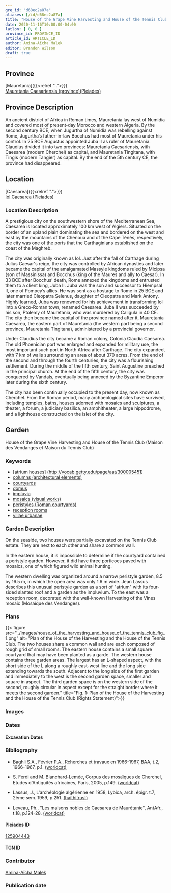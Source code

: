 ```yaml
---
gre_id: "d68ec2a87a"
aliases: [/id/d68ec2a87a]
title: "House of the Grape Vine Harvesting and House of the Tennis Club (Maison des Vendanges et Maison du Tennis Club)"
date: 2020-11-16T10:00:00-04:00
latlon: [ 0, 0 ]
province_id: PROVINCE_ID
article_id: ARTICLE_ID
author: Amina-Aïcha Malek
editor: Brandon Wilson
draft: true
---
```


## Province

[Mauretania]({{<relref "..">}}) \
[Mauretania Caesariensis (province)(Pleiades)](https://pleiades.stoa.org/places/981532)

## Province Description

An ancient district of Africa in Roman times, Mauretania lay west of Numidia and covered most of present-day Morocco and western Algeria. By the second century BCE, when Jugurtha of Numidia was rebelling against Rome, Jugurtha’s father-in-law Bocchus had most of Mauretania under his control. In 25 BCE Augustus appointed Juba II as ruler of Mauretania. Claudius divided it into two provinces: Mauretania Caesariensis, with Caesarea (modern Cherchel) as capital, and Mauretania Tingitana, with Tingis (modern Tangier) as capital. By the end of the 5th century CE, the province had disappeared.

## Location

[Caesarea]({{<relref ".">}}) \
[Iol Caesarea (Pleiades)](https://pleiades.stoa.org/places/295279)

### Location Description

A prestigious city on the southwestern shore of the Mediterranean Sea, Caesarea is located approximately 100 km west of Algiers. Situated on the border of an upland plain dominating the sea and bordered on the west and east by the mountains of the Chenoua and of the Cape Ténès, respectively, the city was one of the ports that the Carthaginians established on the coast of the Maghreb.

The city was originally known as Iol. Just after the fall of Carthage during Julius Caesar's reign, the city was controlled by African dynasties and later became the capital of the amalgamated Massyle kingdoms ruled by Micipsa (son of Massinissa) and Bocchus (king of the Maures and ally to Caesar). In 33 BCE after Bocchus’ death, Rome annexed the kingdoms and entrusted them to a client king, Juba II. Juba was the son and successor to Hiempsal II, one of Pompey’s allies. He was sent as a hostage to Rome in 25 BCE and later married Cleopatra Selenus, daughter of Cleopatra and Mark Antony. Highly learned, Juba was renowned for his achievement in transforming Iol into a Greco-Roman town, renamed Caesarea. Juba II was succeeded by his son, Ptolemy of Mauretania, who was murdered by Caligula in 40 CE. The city then became the capital of the province named after it, Mauretania Caesarea, the eastern part of Mauretania (the western part being a second province, Mauretania Tingitana), administered by a provincial governor.

Under Claudius the city became a Roman colony, Colonia Claudia Caesarea. The old Phoenician port was enlarged and expanded for military use, the most important such port in North Africa after Carthage. The city expanded, with 7 km of walls surrounding an area of about 370 acres. From the end of the second and through the fourth centuries, the city was a flourishing settlement. During the middle of the fifth century, Saint Augustine preached in the principal church. At the end of the fifth century, the city was conquered by Vandals, eventually being annexed by the Byzantine Emperor later during the sixth century.

The city has been continually occupied to the present day, now known as Cherchel. From the Roman period, many archaeological sites have survived, including temples, baths, houses adorned with mosaics and sculptures, a theater, a forum, a judiciary basilica, an amphitheater, a large hippodrome, and a lighthouse constructed on the islet of the city.

<!--## Sublocation-->

<!--### Sublocation Description-->

## Garden

House of the Grape Vine Harvesting and House of the Tennis Club (Maison des Vendanges et Maison du Tennis Club)

### Keywords

- [atrium houses] (http://vocab.getty.edu/page/aat/300005451)
- [columns (architectural elements)](http://vocab.getty.edu/page/aat/300001571)
- [courtyards](http://vocab.getty.edu/page/aat/300004095)
- [domus](http://vocab.getty.edu/page/aat/300005506)
- [impluvia](http://vocab.getty.edu/page/aat/300129867)
- [mosaics (visual works)](http://vocab.getty.edu/page/aat/300015342)
- [peristyles (Roman courtyards)](http://vocab.getty.edu/page/aat/300080971)
- [reception rooms](http://vocab.getty.edu/page/aat/300077176)
- [villae urbanae](http://vocab.getty.edu/page/aat/300005520)

### Garden Description

On the seaside, two houses were partially excavated on the Tennis Club estate. They are next to each other and share a common wall.

In the eastern house, it is impossible to determine if the courtyard contained a peristyle garden.  However, it did have three porticoes paved with mosaics, one of which figured wild animal hunting.

The western dwelling was organized around a narrow peristyle garden, 8.5 by 16.5 m, in which the open area was only 1.6 m wide.  Jean Lassus describes this unusual peristyle garden as a sort of "atrium" with its four-sided slanted roof and a garden as the impluvium. To the east was a reception room, decorated with the well-known Harvesting of the Vines mosaic (Mosaïque des Vendanges).

### Plans

{{< figure src="../images/house_of_the_harvesting_and_house_of_the_tennis_club_fig_1.png" alt="Plan of the House of the Harvesting and the House of the Tennis Club. The two houses share a common wall and are each composed of rough grid of small rooms. The eastern house contains a small square courtyard that may have been planted as a garde. The western house contains three garden areas. The largest has an L-shaped aspect, with the short side of the L along a roughly east-west line and the long side extending towards the south. Adjacent to the long side of the first garden and immediately to the west is the second garden space, smaller and square in aspect. The third garden space is on the western side of the second, roughly circular in aspect except for the straight border where it meets the second garden." title="Fig. 1: Plan of the House of the Harvesting and the House of the Tennis Club (Rights Statement)">}}

### Images

### Dates

#### Excavation Dates

### Bibliography
* Baghli S.A., Février P.A., Rcherches et travaux en 1966-1967, BAA, t.2, 1966-1967, p.1. [(worldcat)](http://www.worldcat.org/oclc/491481018)

* S. Ferdi and M. Blanchard-Lemée, Corpus des mosaïques de Cherchel, Etudes d'Antiquités africaines, Paris, 2005, p.149. [(worldcat)](http://www.worldcat.org/oclc/1006126274)

* Lassus, J., L'archéologie algérienne en 1958, Lybica, arch. épigr. t.7, 2ème sem. 1959, p.251. [(haithitrust)](https://catalog.hathitrust.org/Record/008568139)

* Leveau,  Ph., "Les maisons nobles de Caesarea de Maurétanie", AntAfr., t.18, p.124-28. [(worldcat)](http://www.worldcat.org/oclc/4797426670)

#### Pleiades ID

[125904443](https://pleiades.stoa.org/places/125904443)

#### TGN ID

### Contributor

[Amina-Aïcha Malek](http://worldcat.org/identities/lccn-n2012075871/)

### Publication date

<!--07 July 2020-->

<!--### Related articles-->

<!-- Links to other related articles. Leave blank for now -->